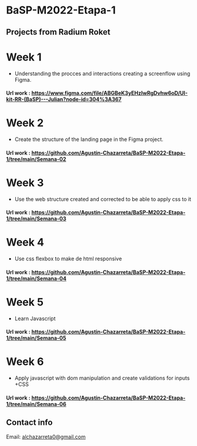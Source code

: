 # BaSP-M2022-Etapa-1

## Projects from Radium Roket

# Week 1

- Understanding the procces and interactions creating a screenflow using Figma.

#### Url work : https://www.figma.com/file/ABGBeK3yEHzIwRgDvhw6oD/UI-kit-RR-(BaSP)---Julian?node-id=304%3A367

# Week 2

- Create the structure of the landing page in the Figma project.

#### Url work : https://github.com/Agustin-Chazarreta/BaSP-M2022-Etapa-1/tree/main/Semana-02

# Week 3

- Use the web structure created and corrected to be able to apply css to it

#### Url work : https://github.com/Agustin-Chazarreta/BaSP-M2022-Etapa-1/tree/main/Semana-03

# Week 4

- Use css flexbox to make de html responsive

#### Url work : https://github.com/Agustin-Chazarreta/BaSP-M2022-Etapa-1/tree/main/Semana-04

# Week 5

- Learn Javascript

#### Url work : https://github.com/Agustin-Chazarreta/BaSP-M2022-Etapa-1/tree/main/Semana-05

# Week 6

- Apply javascript with dom manipulation and create validations for inputs +CSS

#### Url work : https://github.com/Agustin-Chazarreta/BaSP-M2022-Etapa-1/tree/main/Semana-06

## Contact info

Email: alchazarreta0@gmail.com
